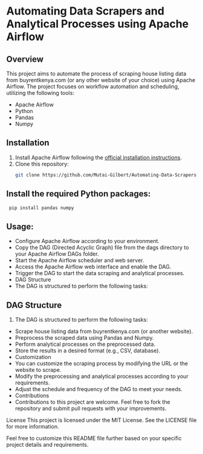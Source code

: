 # Automating Data Scrapers and Analytical Processes using Apache Airflow

## Overview
This project aims to automate the process of scraping house listing data from buyrentkenya.com (or any other website of your choice) using Apache Airflow. The project focuses on workflow automation and scheduling, utilizing the following tools:

- Apache Airflow
- Python
- Pandas
- Numpy

## Installation
1. Install Apache Airflow following the [official installation instructions](https://airflow.apache.org/docs/apache-airflow/stable/installation/index.html).
2. Clone this repository:
   ```bash
   git clone https://github.com/Mutai-Gilbert/Automating-Data-Scrapers-Apache-Airflow
## Install the required Python packages:
  ```bash
   pip install pandas numpy
  ```

   
## Usage:

- Configure Apache Airflow according to your environment.
- Copy the DAG (Directed Acyclic Graph) file from the dags directory to your Apache Airflow DAGs folder.
- Start the Apache Airflow scheduler and web server.
- Access the Apache Airflow web interface and enable the DAG.
- Trigger the DAG to start the data scraping and analytical processes.
- DAG Structure
- The DAG is structured to perform the following tasks:

## DAG Structure


1. The DAG is structured to perform the following tasks:

- Scrape house listing data from buyrentkenya.com (or another website).
- Preprocess the scraped data using Pandas and Numpy.
- Perform analytical processes on the preprocessed data.
- Store the results in a desired format (e.g., CSV, database).
- Customization
- You can customize the scraping process by modifying the URL or the website to scrape.
- Modify the preprocessing and analytical processes according to your requirements.
- Adjust the schedule and frequency of the DAG to meet your needs.
- Contributions
- Contributions to this project are welcome. Feel free to fork the repository and submit pull requests with your improvements.

License
This project is licensed under the MIT License. See the LICENSE file for more information.

Feel free to customize this README file further based on your specific project details and requirements.
